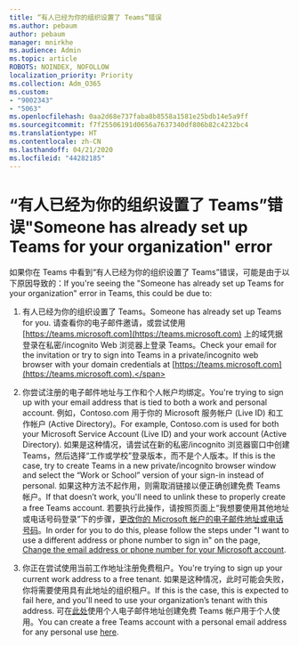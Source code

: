 ```yaml
---
title: “有人已经为你的组织设置了 Teams”错误
ms.author: pebaum
author: pebaum
manager: mnirkhe
ms.audience: Admin
ms.topic: article
ROBOTS: NOINDEX, NOFOLLOW
localization_priority: Priority
ms.collection: Adm_O365
ms.custom:
- "9002343"
- "5063"
ms.openlocfilehash: 0aa2d68e737faba8b8558a1581e25bdb14e5a9ff
ms.sourcegitcommit: f7f25506191d0656a7637340df806b82c4232bc4
ms.translationtype: HT
ms.contentlocale: zh-CN
ms.lasthandoff: 04/21/2020
ms.locfileid: "44282185"
---
```

# <a name="someone-has-already-set-up-teams-for-your-organization-error"></a><span data-ttu-id="3b116-102">“有人已经为你的组织设置了 Teams”错误</span><span class="sxs-lookup"><span data-stu-id="3b116-102">"Someone has already set up Teams for your organization" error</span></span>

<span data-ttu-id="3b116-103">如果你在 Teams 中看到“有人已经为你的组织设置了 Teams”错误，可能是由于以下原因导致的：</span><span class="sxs-lookup"><span data-stu-id="3b116-103">If you're seeing the "Someone has already set up Teams for your organization" error in Teams, this could be due to:</span></span>

1. <span data-ttu-id="3b116-104">有人已经为你的组织设置了 Teams。</span><span class="sxs-lookup"><span data-stu-id="3b116-104">Someone has already set up Teams for you.</span></span> <span data-ttu-id="3b116-105">请查看你的电子邮件邀请，或尝试使用 [https://teams.microsoft.com](https://teams.microsoft.com) 上的域凭据登录在私密/incognito Web 浏览器上登录 Teams。</span><span class="sxs-lookup"><span data-stu-id="3b116-105">Check your email for the invitation or try to sign into Teams in a private/incognito web browser with your domain credentials at [https://teams.microsoft.com](https://teams.microsoft.com).</span></span>

2. <span data-ttu-id="3b116-106">你尝试注册的电子邮件地址与工作和个人帐户均绑定。</span><span class="sxs-lookup"><span data-stu-id="3b116-106">You're trying to sign up with your email address that is tied to both a work and personal account.</span></span> <span data-ttu-id="3b116-107">例如，Contoso.com 用于你的 Microsoft 服务帐户 (Live ID) 和工作帐户 (Active Directory)。</span><span class="sxs-lookup"><span data-stu-id="3b116-107">For example, Contoso.com is used for both your Microsoft Service Account (Live ID) and your work account (Active Directory).</span></span> <span data-ttu-id="3b116-108">如果是这种情况，请尝试在新的私密/incognito 浏览器窗口中创建 Teams，然后选择“工作或学校”登录版本，而不是个人版本。</span><span class="sxs-lookup"><span data-stu-id="3b116-108">If this is the case, try to create Teams in a new private/incognito browser window and select the “Work or School” version of your sign-in instead of personal.</span></span> <span data-ttu-id="3b116-109">如果这种方法不起作用，则需取消链接以便正确创建免费 Teams 帐户。</span><span class="sxs-lookup"><span data-stu-id="3b116-109">If that doesn’t work, you'll need to unlink these to properly create a free Teams account.</span></span> <span data-ttu-id="3b116-110">若要执行此操作，请按照页面上“我想要使用其他地址或电话号码登录”下的步骤，[更改你的 Microsoft 帐户的电子邮件地址或电话号码](https://support.microsoft.com/help/12407)。</span><span class="sxs-lookup"><span data-stu-id="3b116-110">In order for you to do this, please follow the steps under "I want to use a different address or phone number to sign in" on the page, [Change the email address or phone number for your Microsoft account](https://support.microsoft.com/help/12407).</span></span>

3. <span data-ttu-id="3b116-111">你正在尝试使用当前工作地址注册免费租户。</span><span class="sxs-lookup"><span data-stu-id="3b116-111">You're trying to sign up your current work address to a free tenant.</span></span> <span data-ttu-id="3b116-112">如果是这种情况，此时可能会失败，你将需要使用具有此地址的组织租户。</span><span class="sxs-lookup"><span data-stu-id="3b116-112">If this is the case, this is expected to fail here, and you'll need to use your organization’s tenant with this address.</span></span> <span data-ttu-id="3b116-113">可在[此处](https://products.office.com/microsoft-teams/group-chat-software)使用个人电子邮件地址创建免费 Teams 帐户用于个人使用。</span><span class="sxs-lookup"><span data-stu-id="3b116-113">You can create a free Teams account with a personal email address for any personal use [here](https://products.office.com/microsoft-teams/group-chat-software).</span></span>
